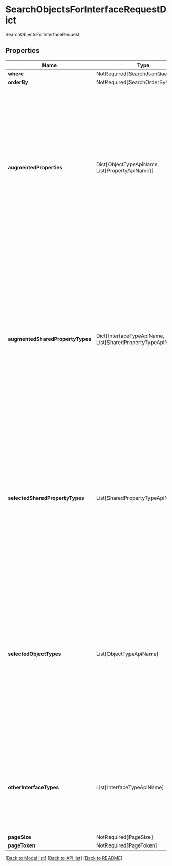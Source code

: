 # SearchObjectsForInterfaceRequestDict

SearchObjectsForInterfaceRequest

## Properties
| Name | Type | Required | Description |
| ------------ | ------------- | ------------- | ------------- |
**where** | NotRequired[SearchJsonQueryV2Dict] | No |  |
**orderBy** | NotRequired[SearchOrderByV2Dict] | No |  |
**augmentedProperties** | Dict[ObjectTypeApiName, List[PropertyApiName]] | Yes | A map from object type API name to a list of property type API names. For each returned object, if the  object’s object type is a key in the map, then we augment the response for that object type with the list  of properties specified in the value.  |
**augmentedSharedPropertyTypes** | Dict[InterfaceTypeApiName, List[SharedPropertyTypeApiName]] | Yes | A map from interface type API name to a list of shared property type API names. For each returned object, if the object implements an interface that is a key in the map, then we augment the response for that object  type with the list of properties specified in the value.  |
**selectedSharedPropertyTypes** | List[SharedPropertyTypeApiName] | Yes | A list of shared property type API names of the interface type that should be included in the response.  Omit this parameter to include all properties of the interface type in the response.  |
**selectedObjectTypes** | List[ObjectTypeApiName] | Yes | A list of object type API names that should be included in the response. If non-empty, object types that are not mentioned will not be included in the response even if they implement the specified interface. Omit the  parameter to include all object types.  |
**otherInterfaceTypes** | List[InterfaceTypeApiName] | Yes | A list of interface type API names. Object types must implement all the mentioned interfaces in order to be  included in the response.  |
**pageSize** | NotRequired[PageSize] | No |  |
**pageToken** | NotRequired[PageToken] | No |  |


[[Back to Model list]](../../../README.md#models-v1-link) [[Back to API list]](../../README.md#documentation-for-api-endpoints) [[Back to README]](../../README.md)
